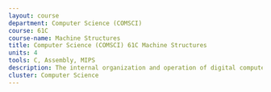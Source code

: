 ```yaml
---
layout: course 
department: Computer Science (COMSCI)
course: 61C
course-name: Machine Structures
title: Computer Science (COMSCI) 61C Machine Structures
units: 4
tools: C, Assembly, MIPS
description: The internal organization and operation of digital computers. Machine architecture, support for high-level languages (logic, arithmetic, instruction sequencing) and operating systems (I/O, interrupts, memory management, process switching). Elements of computer logic design. Tradeoffs involved in fundamental architectural design decisions.
cluster: Computer Science
---
```

